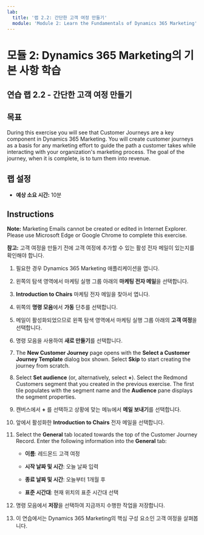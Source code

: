```yaml
---
lab:
  title: '랩 2.2: 간단한 고객 여정 만들기'
  module: 'Module 2: Learn the Fundamentals of Dynamics 365 Marketing'
---
```


<a name="module-2-learn-the-fundamentals-of-dynamics-365-marketing"></a>모듈 2: Dynamics 365 Marketing의 기본 사항 학습
========================

## <a name="practice-lab-22---create-a-simple-customer-journey"></a>연습 랩 2.2 - 간단한 고객 여정 만들기

## <a name="objectives"></a>목표

During this exercise you will see that Customer Journeys are a key component in Dynamics 365 Marketing. You will create customer journeys as a basis for any marketing effort to guide the path a customer takes while interacting with your organization's marketing process. The goal of the journey, when it is complete, is to turn them into revenue.

## <a name="lab-setup"></a>랩 설정

  - **예상 소요 시간:** 10분

## <a name="instructions"></a>Instructions

<bpt id="p1">**</bpt>Note:<ept id="p1">**</ept> Marketing Emails cannot be created or edited in Internet Explorer. Please use Microsoft Edge or Google Chrome to complete this exercise.

**참고:** 고객 여정을 만들기 전에 고객 여정에 추가할 수 있는 활성 전자 메일이 있는지를 확인해야 합니다. 

1. 필요한 경우 Dynamics 365 Marketing 애플리케이션을 엽니다. 

2. 왼쪽의 탐색 영역에서 마케팅 실행 그룹 아래의 **마케팅 전자 메일**을 선택합니다.

3. **Introduction to Chairs** 마케팅 전자 메일을 찾아서 엽니다.  

4. 위쪽의 **명령 모음**에서 **가동** 단추를 선택합니다. 

5. 메일이 활성화되었으므로 왼쪽 탐색 영역에서 마케팅 실행 그룹 아래의 **고객 여정**을 선택합니다.

6. 명령 모음을 사용하여 **새로 만들기**를 선택합니다.

7. The <bpt id="p1">**</bpt>New Customer Journey<ept id="p1">**</ept> page opens with the <bpt id="p2">**</bpt>Select a Customer Journey Template<ept id="p2">**</ept> dialog box shown. Select <bpt id="p1">**</bpt>Skip<ept id="p1">**</ept> to start creating the journey from scratch.

8. Select <bpt id="p1">**</bpt>Set audience<ept id="p1">**</ept> (or, alternatively, select <bpt id="p2">**</bpt><ph id="ph1">+</ph><ept id="p2">**</ept>). Select the Redmond Customers segment that you created in the previous exercise. The first tile populates with the segment name and the <bpt id="p1">**</bpt>Audience<ept id="p1">**</ept> pane displays the segment properties.

9. 캔버스에서 **+** 를 선택하고 상황에 맞는 메뉴에서 **메일 보내기**를 선택합니다.

10. 앞에서 활성화한 **Introduction to Chairs** 전자 메일을 선택합니다. 

11. Select the <bpt id="p1">**</bpt>General<ept id="p1">**</ept> tab located towards the top of the Customer Journey Record. Enter the following information into the <bpt id="p1">**</bpt>General<ept id="p1">**</ept> tab:

    - **이름**: 레드몬드 고객 여정

    - **시작 날짜 및 시간**: 오늘 날짜 입력

    - **종료 날짜 및 시간**: 오늘부터 1개월 후

    - **표준 시간대**: 현재 위치의 표준 시간대 선택 

12. 명령 모음에서 **저장**을 선택하여 지금까지 수행한 작업을 저장합니다.

13. 이 연습에서는 Dynamics 365 Marketing의 핵심 구성 요소인 고객 여정을 살펴봅니다.

